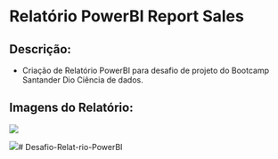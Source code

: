 # Relatório PowerBI Report Sales

## Descrição:
- Criação de Relatório PowerBI para desafio de projeto do Bootcamp Santander Dio Ciência de dados.

## Imagens do Relatório:


<img src="\Imagens\Pagina2">

<img src="\Imagens\Pagina2"># Desafio-Relat-rio-PowerBI